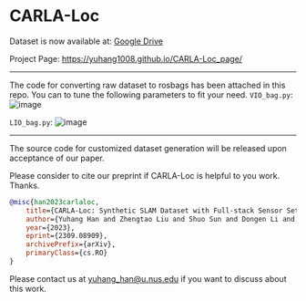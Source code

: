 # CARLA-Loc

Dataset is now available at: [Google Drive](https://drive.google.com/drive/folders/1KnKzNv6BcOjhhzZ-AtoHgN09j6znPhCn?usp=share_link)

Project Page: https://yuhang1008.github.io/CARLA-Loc_page/

---

The code for converting raw dataset to rosbags has been attached in this repo. You can to tune the following parameters to fit your need.
`VIO_bag.py`:
![image](https://github.com/user-attachments/assets/097eb658-ab5a-4259-be9c-80e7320d3f58)

`LIO_bag.py`:
![image](https://github.com/user-attachments/assets/c0c3e7d1-d898-465c-8812-29f6860da668)





---



The source code for customized dataset generation will be released upon acceptance of our paper.

Please consider to cite our preprint if CARLA-Loc is helpful to you work. Thanks.
```bibtex
@misc{han2023carlaloc,
    title={CARLA-Loc: Synthetic SLAM Dataset with Full-stack Sensor Setup in Challenging Weather and Dynamic Environments},
    author={Yuhang Han and Zhengtao Liu and Shuo Sun and Dongen Li and Jiawei Sun and Chengran Yuan and Marcelo H. Ang Jr},
    year={2023},
    eprint={2309.08909},
    archivePrefix={arXiv},
    primaryClass={cs.RO}
}
```
Please contact us at yuhang_han@u.nus.edu if you want to discuss about this work.

